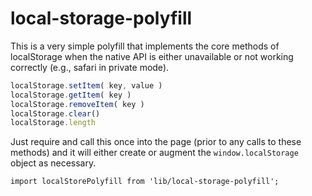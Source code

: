 local-storage-polyfill
======================

This is a very simple polyfill that implements the core methods of localStorage when the native API is either unavailable or not working correctly (e.g., safari in private mode).

```js
localStorage.setItem( key, value )
localStorage.getItem( key )
localStorage.removeItem( key )
localStorage.clear()
localStorage.length
```

Just require and call this once into the page (prior to any calls to these methods) and it will either create or augment the `window.localStorage` object as necessary.

```es6
import localStorePolyfill from 'lib/local-storage-polyfill';
```
